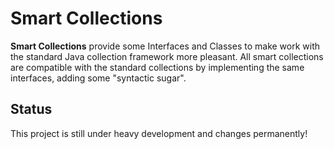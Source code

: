 # Smart Collections

**Smart Collections** provide some Interfaces and Classes to make work with the standard
Java collection framework more pleasant. All smart collections are compatible with the
standard collections by implementing the same interfaces, adding some "syntactic sugar". 

## Status

This project is still under heavy development and changes permanently! 
